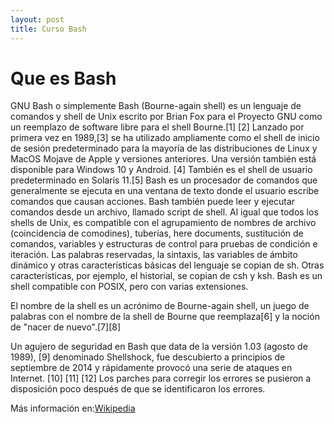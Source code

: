 ```yaml
---
layout: post
title: Curso Bash
---
```


# Que es Bash

GNU Bash o simplemente Bash (Bourne-again shell) es un lenguaje de comandos y shell de Unix escrito por Brian Fox para el Proyecto GNU como un reemplazo de software libre para el shell Bourne.[1]​ [2]​ Lanzado por primera vez en 1989,[3]​ se ha utilizado ampliamente como el shell de inicio de sesión predeterminado para la mayoría de las distribuciones de Linux y MacOS Mojave de Apple y versiones anteriores. Una versión también está disponible para Windows 10 y Android. [4]​ También es el shell de usuario predeterminado en Solaris 11.[5]
Bash es un procesador de comandos que generalmente se ejecuta en una ventana de texto donde el usuario escribe comandos que causan acciones. Bash también puede leer y ejecutar comandos desde un archivo, llamado script de shell. Al igual que todos los shells de Unix, es compatible con el agrupamiento de nombres de archivo (coincidencia de comodines), tuberías, here documents, sustitución de comandos, variables y estructuras de control para pruebas de condición e iteración. Las palabras reservadas, la sintaxis, las variables de ámbito dinámico y otras características básicas del lenguaje se copian de sh. Otras características, por ejemplo, el historial, se copian de csh y ksh. Bash es un shell compatible con POSIX, pero con varias extensiones.

El nombre de la shell es un acrónimo de Bourne-again shell, un juego de palabras con el nombre de la shell de Bourne que reemplaza[6]​ y la noción de "nacer de nuevo".[7]​[8]​

Un agujero de seguridad en Bash que data de la versión 1.03 (agosto de 1989), [9]​ denominado Shellshock, fue descubierto a principios de septiembre de 2014 y rápidamente provocó una serie de ataques en Internet. [10]​ [11]​ [12]​ Los parches para corregir los errores se pusieron a disposición poco después de que se identificaron los errores.

Más información en: ​<a href="https://es.wikipedia.org/wiki/Bash" target="_blank">Wikipedia</a>
